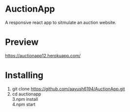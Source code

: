 # AuctionApp
A responsive react app to sitmulate an auction website.

# Preview
https://auctionapp12.herokuapp.com/

# Installing
1. git clone https://github.com/aayush6194/AuctionApp.git<br>
2. cd auctionapp <br>
3.npm install<br>
4.npm start<br>
